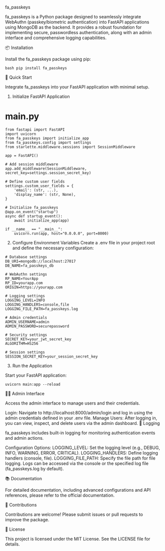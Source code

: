 fa_passkeys

fa_passkeys is a Python package designed to seamlessly integrate WebAuthn (passkey/biometric authentication) into FastAPI applications using MongoDB as the backend. It provides a robust foundation for implementing secure, passwordless authentication, along with an admin interface and comprehensive logging capabilities.

📦 Installation

Install the fa_passkeys package using pip:

```bash pip install fa_passkeys ```

🚀 Quick Start

Integrate fa_passkeys into your FastAPI application with minimal setup.

1. Initialize FastAPI Application
# main.py

```
from fastapi import FastAPI
import uvicorn
from fa_passkeys import initialize_app
from fa_passkeys.config import settings
from starlette.middleware.sessions import SessionMiddleware

app = FastAPI()

# Add session middleware
app.add_middleware(SessionMiddleware, secret_key=settings.session_secret_key)

# Define custom user fields
settings.custom_user_fields = {
    'email': (str, ...),
    'display_name': (str, None),
}

# Initialize fa_passkeys
@app.on_event("startup")
async def startup_event():
    await initialize_app(app)

if __name__ == "__main__":
    uvicorn.run(app, host="0.0.0.0", port=8000)
```

2. Configure Environment Variables
Create a .env file in your project root and define the necessary configuration:

```
# Database settings
DB_URI=mongodb://localhost:27017
DB_NAME=fa_passkeys_db

# WebAuthn settings
RP_NAME=YourApp
RP_ID=yourapp.com
ORIGIN=https://yourapp.com

# Logging settings
LOGGING_LEVEL=INFO
LOGGING_HANDLERS=console,file
LOGGING_FILE_PATH=fa_passkeys.log

# Admin credentials
ADMIN_USERNAME=admin
ADMIN_PASSWORD=securepassword

# Security settings
SECRET_KEY=your_jwt_secret_key
ALGORITHM=HS256

# Session settings
SESSION_SECRET_KEY=your_session_secret_key
```
3. Run the Application

Start your FastAPI application:
```
uvicorn main:app --reload
```
🧑‍💻 Admin Interface

Access the admin interface to manage users and their credentials.

Login: Navigate to http://localhost:8000/admin/login and log in using the admin credentials defined in your .env file.
Manage Users: After logging in, you can view, inspect, and delete users via the admin dashboard.
📝 Logging

fa_passkeys includes built-in logging for monitoring authentication events and admin actions.

Configuration Options:
LOGGING_LEVEL: Set the logging level (e.g., DEBUG, INFO, WARNING, ERROR, CRITICAL).
LOGGING_HANDLERS: Define logging handlers (console, file).
LOGGING_FILE_PATH: Specify the file path for file logging.
Logs can be accessed via the console or the specified log file (fa_passkeys.log by default).

📚 Documentation

For detailed documentation, including advanced configurations and API references, please refer to the official documentation.

🤝 Contributions

Contributions are welcome! Please submit issues or pull requests to improve the package.

📄 License

This project is licensed under the MIT License. See the LICENSE file for details.

